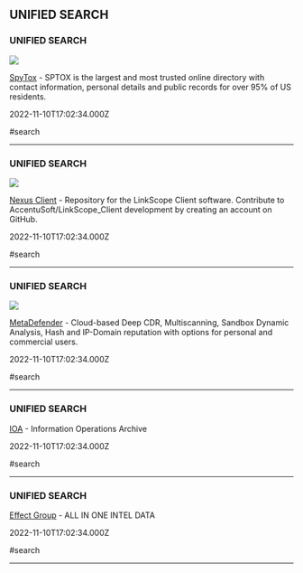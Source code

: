 ## UNIFIED SEARCH

### UNIFIED SEARCH

![](https://www.spytox.com/assets/images/meta_spytox.jpeg)

[SpyTox](https://www.spytox.com) - SPTOX is the largest and most trusted online directory with contact information, personal details and public records for over 95% of US residents.

2022-11-10T17:02:34.000Z

#search

---

### UNIFIED SEARCH

![](https://opengraph.githubassets.com/3ae5d4f519f54f756cbdcadef4effd719088d6336df33868ea2077d680e8f785/AccentuSoft/LinkScope_Client)

[Nexus Client](https://github.com/AccentuSoft/LinkScope_Client) - Repository for the LinkScope Client software. Contribute to AccentuSoft/LinkScope_Client development by creating an account on GitHub.

2022-11-10T17:02:34.000Z

#search

---

### UNIFIED SEARCH

![](https://mdcl-cdn.opswat.com/1.70.0-4269c2d2/city/static/c158f64840a12da5f61fe783e65cae90/homepage.png)

[MetaDefender](https://metadefender.opswat.com) - Cloud-based Deep CDR, Multiscanning, Sandbox Dynamic Analysis, Hash and IP-Domain reputation with options for personal and commercial users.

2022-11-10T17:02:34.000Z

#search

---

### UNIFIED SEARCH

[IOA](https://www.io-archive.org) - Information Operations Archive

2022-11-10T17:02:34.000Z

#search

---

### UNIFIED SEARCH

[Effect Group](https://effectgroup.io) - ALL IN ONE INTEL DATA

2022-11-10T17:02:34.000Z

#search

---
